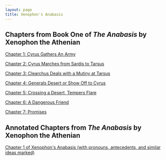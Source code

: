 ```yaml
---
layout: page
title: Xenophon's Anabasis
---
```



<h2>Chapters from Book One of <i>The Anabasis</i> by Xenophon the Athenian</h2>

<a href="/tutorials-v2/xenophon/chapter_1">Chapter 1:  Cyrus Gathers An Army </a>

<a href="/tutorials-v2/xenophon/chapter_2">Chapter 2:  Cyrus Marches from Sardis to Tarsus </a>

<a href="/tutorials-v2/xenophon/chapter_3">Chapter 3:  Clearchus Deals with a Mutiny at Tarsus</a>

<!-- <a href="/tutorials-v2/xenophon/chapter_4">Chapter 4:  Generals Desert or Show Off to Cyrus</a>
 -->
<a href="/tutorials-v2/xenophon_tooltip_summaries/chapter_4">Chapter 4:  Generals Desert or Show Off to Cyrus<!-- —with Fill-in-the-Blank Summaries --></a>


<!-- <a href="/tutorials-v2/xenophon/chapter_5">Chapter 5:  Crossing a Desert, Tempers Flare</a> -->


<a href="/tutorials-v2/xenophon_tooltip_summaries/chapter_5">Chapter 5:  Crossing a Desert, Tempers Flare<!-- —with Fill-in-the-Blank Summaries --></a>


<a href="/tutorials-v2/xenophon_tooltip_summaries/chapter_6">Chapter 6:  A Dangerous Friend<!-- —with Fill-in-the-Blank Summaries --></a>


<a href="/tutorials-v2/xenophon_tooltip_summaries/chapter_7">Chapter 7:  Promises<!-- —with Fill-in-the-Blank Summaries --></a>


<h2>Annotated Chapters from <i>The Anabasis</i> by Xenophon the Athenian</h2>

<a href="/tutorials-v2/xenophon_pronoun_antecedent/chapter_1/index.html">Chapter 1 of Xenophon's Anabasis (with pronouns, antecedents, and similar ideas marked)</a>

